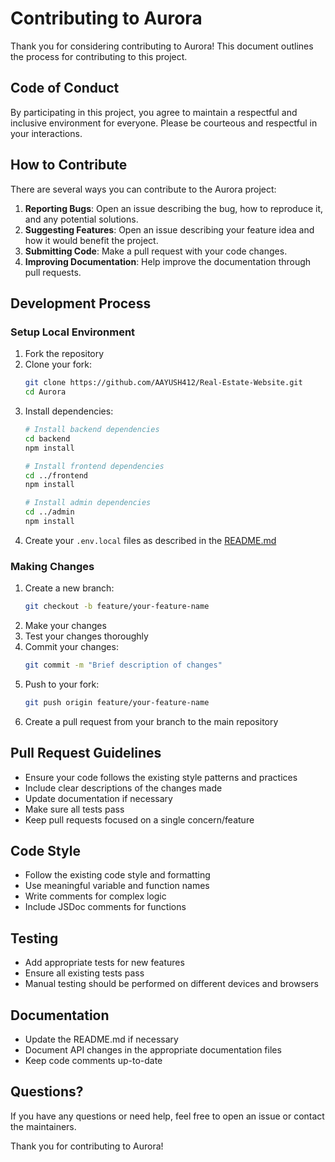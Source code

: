 # Contributing to Aurora

Thank you for considering contributing to Aurora! This document outlines the process for contributing to this project.

## Code of Conduct

By participating in this project, you agree to maintain a respectful and inclusive environment for everyone. Please be courteous and respectful in your interactions.

## How to Contribute

There are several ways you can contribute to the Aurora project:

1. **Reporting Bugs**: Open an issue describing the bug, how to reproduce it, and any potential solutions.
2. **Suggesting Features**: Open an issue describing your feature idea and how it would benefit the project.
3. **Submitting Code**: Make a pull request with your code changes.
4. **Improving Documentation**: Help improve the documentation through pull requests.

## Development Process

### Setup Local Environment

1. Fork the repository
2. Clone your fork:
   ```bash
   git clone https://github.com/AAYUSH412/Real-Estate-Website.git
   cd Aurora
   ```
3. Install dependencies:
   ```bash
   # Install backend dependencies
   cd backend
   npm install

   # Install frontend dependencies
   cd ../frontend
   npm install

   # Install admin dependencies
   cd ../admin
   npm install
   ```
4. Create your `.env.local` files as described in the [README.md](README.md)

### Making Changes

1. Create a new branch:
   ```bash
   git checkout -b feature/your-feature-name
   ```
2. Make your changes
3. Test your changes thoroughly
4. Commit your changes:
   ```bash
   git commit -m "Brief description of changes"
   ```
5. Push to your fork:
   ```bash
   git push origin feature/your-feature-name
   ```
6. Create a pull request from your branch to the main repository

## Pull Request Guidelines

- Ensure your code follows the existing style patterns and practices
- Include clear descriptions of the changes made
- Update documentation if necessary
- Make sure all tests pass
- Keep pull requests focused on a single concern/feature

## Code Style

- Follow the existing code style and formatting
- Use meaningful variable and function names
- Write comments for complex logic
- Include JSDoc comments for functions

## Testing

- Add appropriate tests for new features
- Ensure all existing tests pass
- Manual testing should be performed on different devices and browsers

## Documentation

- Update the README.md if necessary
- Document API changes in the appropriate documentation files
- Keep code comments up-to-date

## Questions?

If you have any questions or need help, feel free to open an issue or contact the maintainers.

Thank you for contributing to Aurora!